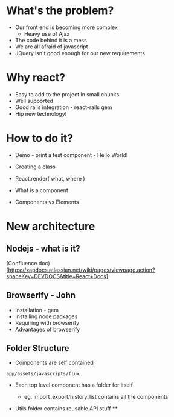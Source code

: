 # What's the problem?
* Our front end is becoming more complex
    - Heavy use of Ajax 
* The code behind it is a mess
* We are all afraid of javascript
* JQuery isn't good enough for our new requirements

# Why react?
* Easy to add to the project in small chunks
* Well supported
* Good rails integration - react-rails gem
* Hip new technology!

# How to do it?

* Demo - print a test component - Hello World!
* Creating a class
* React.render( what, where )

* What is a component
* Components vs Elements

# New architecture

## Nodejs - what is it?
(Confluence doc)
[https://xapdocs.atlassian.net/wiki/pages/viewpage.action?spaceKey=DEVDOCS&title=React+Docs]

## Browserify - John

* Installation - gem
* Installing node packages
* Requiring with browserify
* Advantages of browserify

## Folder Structure

* Components are self contained 

`app/assets/javascripts/flux`

* Each top level component has a folder for itself
    - eg. import_export/history_list contains all the components

* Utils folder contains reusable API stuff
**

